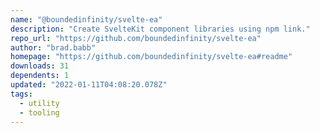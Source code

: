 ```yaml
---
name: "@boundedinfinity/svelte-ea"
description: "Create SvelteKit component libraries using npm link."
repo_url: "https://github.com/boundedinfinity/svelte-ea"
author: "brad.babb"
homepage: "https://github.com/boundedinfinity/svelte-ea#readme"
downloads: 31
dependents: 1
updated: "2022-01-11T04:08:20.078Z"
tags: 
  - utility
  - tooling
---
```

